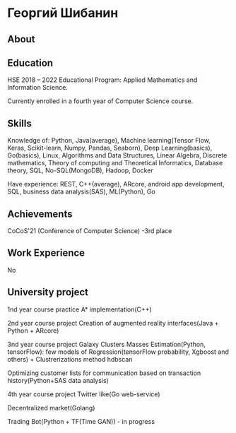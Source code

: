 # Георгий Шибанин

## About



## Education

HSE
2018 – 2022
Educational Program: Applied Mathematics and Information Science.

Currently enrolled in a fourth year of Computer Science course.

## Skills

Knowledge of: Python, Java(average), Machine learning(Tensor Flow, Keras, Scikit-learn, Numpy, Pandas, Seaborn), Deep Learning(basics), Go(basics), Linux, Algorithms and Data Structures, Linear Algebra, Discrete mathematics, Theory of computing and Theoretical Informatics, Database theory, SQL, No-SQL(MongoDB),
Hadoop, Docker


Have experience: REST, C++(average), ARcore, android app development, SQL, business data analysis(SAS), ML(Python), Go




## Achievements

CoCoS'21 (Conference of Computer Science) -3rd place


## Work Experience

No

## University project
1nd year course practice
A* implementation(C++)

2nd year course project
Creation of augmented reality interfaces(Java + Python + ARcore)

3nd year course project
Galaxy Clusters Masses Estimation(Python, tensorFlow): few models of Regression(tensorFlow probability, Xgboost and others) + Clustrerizations method hdbscan

Optimizing customer lists for communication based on transaction history(Python+SAS data analysis)

4th year course project
Twitter like(Go web-service)

Decentralized market(Golang)

Trading Bot(Python + TF(Time GAN)) - in progress

